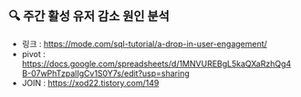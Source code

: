 ## 🔍 주간 활성 유저 감소 원인 분석
- 링크 : https://mode.com/sql-tutorial/a-drop-in-user-engagement/
- pivot : https://docs.google.com/spreadsheets/d/1MNVUREBgL5kaQXaRzhQg4B-07wPhTzpalIgCv1S0Y7s/edit?usp=sharing
- JOIN : https://xod22.tistory.com/149
